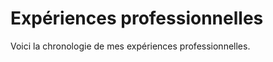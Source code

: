 <!-- markdownlint-disable MD033 -->

# Expériences professionnelles

Voici la chronologie de mes expériences professionnelles.

<work-timeline />
